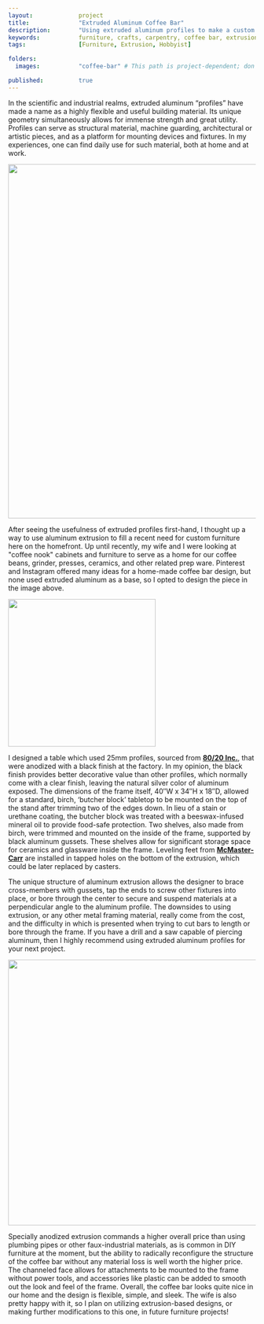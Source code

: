 ```yaml
---
layout:             project
title:              "Extruded Aluminum Coffee Bar"
description:        "Using extruded aluminum profiles to make a custom piece of furniture for the home."
keywords:           furniture, crafts, carpentry, coffee bar, extrusion, hobby, coffee, aluminum, ideas
tags:               [Furniture, Extrusion, Hobbyist]

folders:
  images:           "coffee-bar" # This path is project-dependent; don't forget to change it!

published:          true
---
```


In the scientific and industrial realms, extruded aluminum “profiles” have made a name as a highly flexible and useful building material. Its unique geometry simultaneously allows for immense strength and great utility. Profiles can serve as structural material, machine guarding, architectural or artistic pieces, and as a platform for mounting devices and fixtures. In my experiences, one can find daily use for such material, both at home and at work.

<img src="{{ site.url }}/{{ site.project_assets }}/{{ page.folders.images }}/P001.png" width=720 float=left>

After seeing the usefulness of extruded profiles first-hand, I thought up a way to use aluminum extrusion to fill a recent need for custom furniture here on the homefront. Up until recently, my wife and I were looking at "coffee nook" cabinets and furniture to serve as a home for our coffee beans, grinder, presses, ceramics, and other related prep ware. Pinterest and Instagram offered many ideas for a home-made coffee bar design, but none used extruded aluminum as a base, so I opted to design the piece in the image above.

<img src="{{ site.url }}/{{ site.project_assets }}/{{ page.folders.images }}/P002.png" width=300 float=right>

I designed a table which used 25mm profiles, sourced from **[80/20 Inc.](https://8020.net/)**, that were anodized with a black finish at the factory. In my opinion, the black finish provides better decorative value than other profiles, which normally come with a clear finish, leaving the natural silver color of aluminum exposed. The dimensions of the frame itself, 40″W x 34″H x 18″D, allowed for a standard, birch, ‘butcher block’ tabletop to be mounted on the top of the stand after trimming two of the edges down. In lieu of a stain or urethane coating, the butcher block was treated with a beeswax-infused mineral oil to provide food-safe protection. Two shelves, also made from birch, were trimmed and mounted on the inside of the frame, supported by black aluminum gussets. These shelves allow for significant storage space for ceramics and glassware inside the frame. Leveling feet from **[McMaster-Carr](https://www.mcmaster.com/)** are installed in tapped holes on the bottom of the extrusion, which could be later replaced by casters.

The unique structure of aluminum extrusion allows the designer to brace cross-members with gussets, tap the ends to screw other fixtures into place, or bore through the center to secure and suspend materials at a perpendicular angle to the aluminum profile. The downsides to using extrusion, or any other metal framing material, really come from the cost, and the difficulty in which is presented when trying to cut bars to length or bore through the frame. If you have a drill and a saw capable of piercing aluminum, then I highly recommend using extruded aluminum profiles for your next project.

<img src="{{ site.url }}/{{ site.project_assets }}/{{ page.folders.images }}/P003.png" width=540 float=right>

Specially anodized extrusion commands a higher overall price than using plumbing pipes or other faux-industrial materials, as is common in DIY furniture at the moment, but the ability to radically reconfigure the structure of the coffee bar without any material loss is well worth the higher price. The channeled face allows for attachments to be mounted to the frame without power tools, and accessories like plastic  can be added to smooth out the look and feel of the frame.  Overall, the coffee bar looks quite nice in our home and the design is flexible, simple, and sleek. The wife is also pretty happy with it, so I plan on utilizing extrusion-based designs, or making further modifications to this one, in future furniture projects!